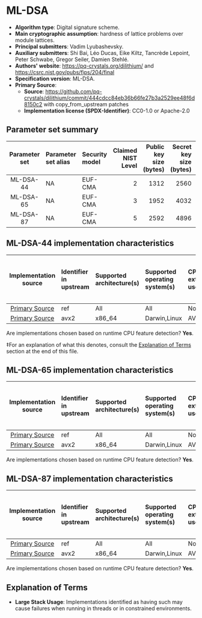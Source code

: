 # ML-DSA

- **Algorithm type**: Digital signature scheme.
- **Main cryptographic assumption**: hardness of lattice problems over module lattices.
- **Principal submitters**: Vadim Lyubashevsky.
- **Auxiliary submitters**: Shi Bai, Léo Ducas, Eike Kiltz, Tancrède Lepoint, Peter Schwabe, Gregor Seiler, Damien Stehlé.
- **Authors' website**: https://pq-crystals.org/dilithium/ and https://csrc.nist.gov/pubs/fips/204/final
- **Specification version**: ML-DSA.
- **Primary Source**<a name="primary-source"></a>:
  - **Source**: https://github.com/pq-crystals/dilithium/commit/444cdcc84eb36b66fe27b3a2529ee48f6d8150c2 with copy_from_upstream patches
  - **Implementation license (SPDX-Identifier)**: CC0-1.0 or Apache-2.0


## Parameter set summary

|  Parameter set  | Parameter set alias   | Security model   |   Claimed NIST Level |   Public key size (bytes) |   Secret key size (bytes) |   Signature size (bytes) |
|:---------------:|:----------------------|:-----------------|---------------------:|--------------------------:|--------------------------:|-------------------------:|
|    ML-DSA-44    | NA                    | EUF-CMA          |                    2 |                      1312 |                      2560 |                     2420 |
|    ML-DSA-65    | NA                    | EUF-CMA          |                    3 |                      1952 |                      4032 |                     3309 |
|    ML-DSA-87    | NA                    | EUF-CMA          |                    5 |                      2592 |                      4896 |                     4627 |

## ML-DSA-44 implementation characteristics

|       Implementation source       | Identifier in upstream   | Supported architecture(s)   | Supported operating system(s)   | CPU extension(s) used   | No branching-on-secrets claimed?   | No branching-on-secrets checked by valgrind?   | Large stack usage?‡   |
|:---------------------------------:|:-------------------------|:----------------------------|:--------------------------------|:------------------------|:-----------------------------------|:-----------------------------------------------|:----------------------|
| [Primary Source](#primary-source) | ref                      | All                         | All                             | None                    | True                               | True                                           | False                 |
| [Primary Source](#primary-source) | avx2                     | x86\_64                     | Darwin,Linux                    | AVX2,POPCNT             | True                               | True                                           | False                 |

Are implementations chosen based on runtime CPU feature detection? **Yes**.

 ‡For an explanation of what this denotes, consult the [Explanation of Terms](#explanation-of-terms) section at the end of this file.

## ML-DSA-65 implementation characteristics

|       Implementation source       | Identifier in upstream   | Supported architecture(s)   | Supported operating system(s)   | CPU extension(s) used   | No branching-on-secrets claimed?   | No branching-on-secrets checked by valgrind?   | Large stack usage?   |
|:---------------------------------:|:-------------------------|:----------------------------|:--------------------------------|:------------------------|:-----------------------------------|:-----------------------------------------------|:---------------------|
| [Primary Source](#primary-source) | ref                      | All                         | All                             | None                    | True                               | True                                           | False                |
| [Primary Source](#primary-source) | avx2                     | x86\_64                     | Darwin,Linux                    | AVX2,POPCNT             | True                               | True                                           | False                |

Are implementations chosen based on runtime CPU feature detection? **Yes**.

## ML-DSA-87 implementation characteristics

|       Implementation source       | Identifier in upstream   | Supported architecture(s)   | Supported operating system(s)   | CPU extension(s) used   | No branching-on-secrets claimed?   | No branching-on-secrets checked by valgrind?   | Large stack usage?   |
|:---------------------------------:|:-------------------------|:----------------------------|:--------------------------------|:------------------------|:-----------------------------------|:-----------------------------------------------|:---------------------|
| [Primary Source](#primary-source) | ref                      | All                         | All                             | None                    | True                               | True                                           | False                |
| [Primary Source](#primary-source) | avx2                     | x86\_64                     | Darwin,Linux                    | AVX2,POPCNT             | True                               | True                                           | False                |

Are implementations chosen based on runtime CPU feature detection? **Yes**.

## Explanation of Terms

- **Large Stack Usage**: Implementations identified as having such may cause failures when running in threads or in constrained environments.